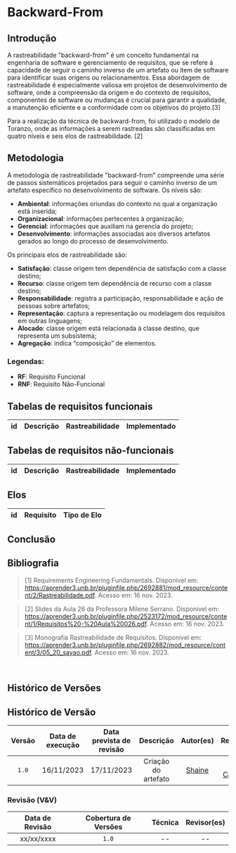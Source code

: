 

# Backward-From

## Introdução


A rastreabilidade "backward-from" é um conceito fundamental na engenharia de software e gerenciamento de requisitos, que se refere à capacidade de seguir o caminho inverso de um artefato ou item de software para identificar suas origens ou relacionamentos. Essa abordagem de rastreabilidade é especialmente valiosa em projetos de desenvolvimento de software, onde a compreensão da origem e do contexto de requisitos, componentes de software ou mudanças é crucial para garantir a qualidade, a manutenção eficiente e a conformidade com os objetivos do projeto.[3]

Para a realização da técnica de backward-from, foi utilizado o modelo de Toranzo, onde as informações a serem rastreadas são classificadas em quatro níveis e seis elos de rastreabilidade. [2]


## Metodologia

A metodologia de rastreabilidade "backward-from" compreende uma série de passos sistemáticos projetados para seguir o caminho inverso de um artefato específico no desenvolvimento de software.
Os níveis são:
- **Ambiental**: informações oriundas do contexto no qual a organização está inserida;
- **Organizacional**: informações pertecentes à organização;
- **Gerencial**: informações que auxiliam na gerencia do projeto;
- **Desenvolvimento**: informações associadas aos diversos artefatos gerados ao longo do processo de desenvolvimento.

Os principais elos de rastreabilidade são:
- **Satisfação**: classe origem tem dependência de satisfação com a classe destino;
- **Recurso**: classe origem tem dependência de recurso com a classe destino;
- **Responsabilidade**: registra a participação, responsabilidade e ação de pessoas sobre artefatos;
- **Representação**: captura a representação ou modelagem dos requisitos em outras linguagens;
- **Alocado**: classe origem está relacionada à classe destino, que representa um subsistema;
- **Agregação**: indica “composição” de elementos.


### Legendas:

- **RF**: Requisito Funcional
- **RNF**: Requisito Não-Funcional

## Tabelas de requisitos funcionais

| id | Descrição | Rastreabilidade | Implementado |
| :-:| :-------- | :-------------- | :----------- |

## Tabelas de requisitos não-funcionais

| id  | Descrição | Rastreabilidade | Implementado |
| :-: | :-------- | :-------------- | :----------- |


## Elos


| id | Requisito | Tipo de Elo |
| -- | --------- | ----------- |


## Conclusão

## Bibliografia

> [1] Requirements Engineering Fundamentals. Disponível em: <https://aprender3.unb.br/pluginfile.php/2692881/mod_resource/content/2/Rastreabilidade.pdf>. Acesso em: 16 nov. 2023.


> [2] Slides da Aula 26 da Professora Milene Serrano. Disponível em: https://aprender3.unb.br/pluginfile.php/2523172/mod_resource/content/1/Requisitos%20-%20Aula%20026.pdf. Acesso em: 16 nov. 2023.

> [3] Monografia Rastreabilidade de Requisitos. Disponível em: <https://aprender3.unb.br/pluginfile.php/2692882/mod_resource/content/3/05_20_sayao.pdf>. Acesso em: 16 nov. 2023.

‌


## Histórico de Versões

## Histórico de Versão

| Versão | Data de execução | Data prevista de revisão |             Descrição             |                      Autor(es)                       |                     Revisado                      |
| :----: | :--------------: | :-------------: | :-------------------------------: | :--------------------------------------------------: | :--------------------------------------------------: |
| `1.0`  |    16/11/2023    |   17/11/2023    | Criação do artefato |    [Shaine](https://github.com/ShaineOliveira)   | [Ana Caroline](https://github.com/anaaroch)|



### Revisão (V&V)

| Data de Revisão | Cobertura de Versões  |          Técnica         |                  Revisor(es)                  |
| :------------: | :-------------: | :--------------------------: |  :----------------------------------------: |
|   xx/xx/xxxx   |   `1.0`     |   --    | --   |
